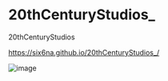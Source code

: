 # 20thCenturyStudios_
20thCenturyStudios

https://six6na.github.io/20thCenturyStudios_/

![image](https://user-images.githubusercontent.com/105402240/179433061-ca57d125-b476-41d4-a430-d4f14ba86881.png)
